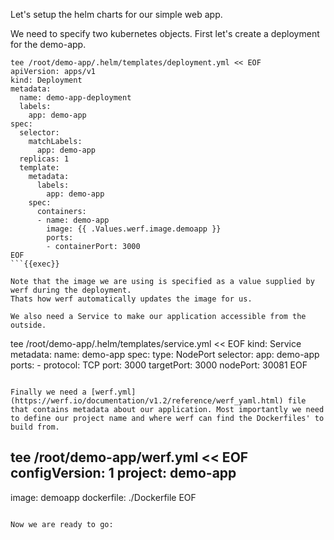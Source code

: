 Let's setup the helm charts for our simple web app.

We need to specify two kubernetes objects.
First let's create a deployment for the demo-app.

```
tee /root/demo-app/.helm/templates/deployment.yml << EOF
apiVersion: apps/v1
kind: Deployment
metadata:
  name: demo-app-deployment
  labels:
    app: demo-app
spec:
  selector:
    matchLabels:
      app: demo-app
  replicas: 1
  template:
    metadata:
      labels:
        app: demo-app
    spec:
      containers:
      - name: demo-app
        image: {{ .Values.werf.image.demoapp }}
        ports:
        - containerPort: 3000
EOF
```{{exec}}

Note that the image we are using is specified as a value supplied by werf during the deployment.
Thats how werf automatically updates the image for us.

We also need a Service to make our application accessible from the outside.
```
tee /root/demo-app/.helm/templates/service.yml << EOF
kind: Service
metadata:
  name: demo-app
spec:
  type: NodePort
  selector:
    app: demo-app
  ports:
    - protocol: TCP
      port: 3000
      targetPort: 3000
      nodePort: 30081
EOF
```{{exec}}

Finally we need a [werf.yml](https://werf.io/documentation/v1.2/reference/werf_yaml.html) file that contains metadata about our application. Most importantly we need to define our project name and where werf can find the Dockerfiles' to build from.

```
tee /root/demo-app/werf.yml << EOF
configVersion: 1
project: demo-app
---
image: demoapp
dockerfile: ./Dockerfile
EOF
```{{exec}}

Now we are ready to go: